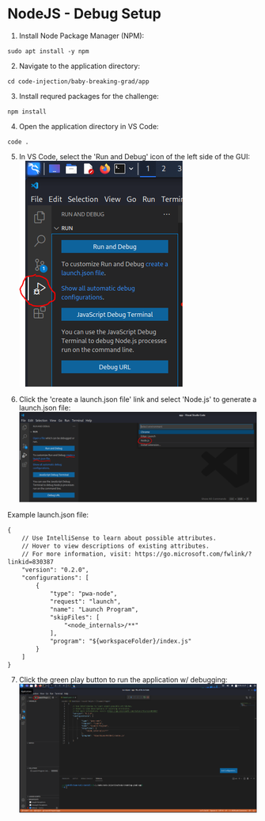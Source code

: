 # NodeJS - Debug Setup

1. Install Node Package Manager (NPM):
```
sudo apt install -y npm
```

2. Navigate to the application directory:
```
cd code-injection/baby-breaking-grad/app
```

3. Install requred packages for the challenge:
```
npm install
```

4. Open the application directory in VS Code:
```
code .
```

5. In VS Code, select the 'Run and Debug' icon of the left side of the GUI:
![Debug step 1](../static/img/node-debug-1.png)

6. Click the 'create a launch.json file' link and select 'Node.js' to generate a launch.json file:
![Debug step 2](../static/img/node-debug-2.png)


Example launch.json file:
```
{
    // Use IntelliSense to learn about possible attributes.
    // Hover to view descriptions of existing attributes.
    // For more information, visit: https://go.microsoft.com/fwlink/?linkid=830387
    "version": "0.2.0",
    "configurations": [
        {
            "type": "pwa-node",
            "request": "launch",
            "name": "Launch Program",
            "skipFiles": [
                "<node_internals>/**"
            ],
            "program": "${workspaceFolder}/index.js"
        }
    ]
}
```

7. Click the green play button to run the application w/ debugging:
![Debug step 3](../static/img/node-debug-3.PNG)